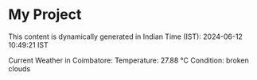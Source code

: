 # My Project

This content is dynamically generated in Indian Time (IST): 2024-06-12 10:49:21 IST


Current Weather in Coimbatore:
Temperature: 27.88 °C
Condition: broken clouds
